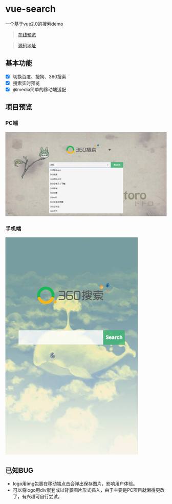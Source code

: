 # vue-search
 
一个基于vue2.0的搜索demo
> [在线预览](https://huangshouqi.github.io/vue-search)

> [源码地址](https://github.com/huangshouqi/vue-search)

## 基本功能
- [x] 切换百度、搜狗、360搜索
- [x] 搜索实时预览
- [x] @media简单的移动端适配

## 项目预览

### PC端
![](./preview/pc.png)

### 手机端
![](./preview/mobile.png)

## 已知BUG
- logo用img包裹在移动端点击会弹出保存图片，影响用户体验。
- 可以将logo用div嵌套或以背景图片形式插入，由于主要是PC项目就懒得更改了，有兴趣可自行尝试。

